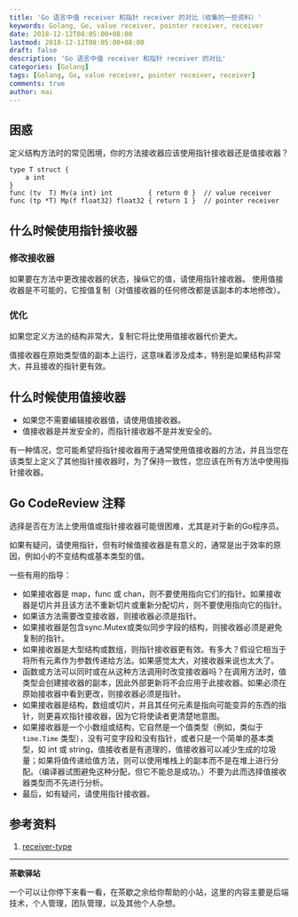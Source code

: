```yaml
---
title: 'Go 语言中值 receiver 和指针 receiver 的对比（收集的一些资料）'
keywords: Golang, Go, value receiver, pointer receiver, receiver
date: 2018-12-12T08:05:00+08:00
lastmod: 2018-12-12T08:05:00+08:00
draft: false
description: 'Go 语言中值 receiver 和指针 receiver 的对比'
categories: [Golang]
tags: [Golang, Go, value receiver, pointer receiver, receiver]
comments: true
author: mai
---
```


## 困惑

定义结构方法时的常见困境，你的方法接收器应该使用指针接收器还是值接收器？

```golang
type T struct {
    a int
}
func (tv  T) Mv(a int) int         { return 0 }  // value receiver
func (tp *T) Mp(f float32) float32 { return 1 }  // pointer receiver
```

## 什么时候使用指针接收器

### 修改接收器

如果要在方法中更改接收器的状态，操纵它的值，请使用指针接收器。
使用值接收器是不可能的，它按值复制（对值接收器的任何修改都是该副本的本地修改）。

### 优化

如果您定义方法的结构非常大，复制它将比使用值接收器代价更大。

值接收器在原始类型值的副本上运行，这意味着涉及成本，特别是如果结构非常大，并且接收的指针更有效。

## 什么时候使用值接收器

* 如果您不需要编辑接收器值，请使用值接收器。
* 值接收器是并发安全的，而指针接收器不是并发安全的。

有一种情况，您可能希望将指针接收器用于通常使用值接收器的方法，并且当您在该类型上定义了其他指针接收器时，为了保持一致性，您应该在所有方法中使用指针接收器。

## Go CodeReview 注释

选择是否在方法上使用值或指针接收器可能很困难，尤其是对于新的Go程序员。

如果有疑问，请使用指针，但有时候值接收器是有意义的，通常是出于效率的原因，例如小的不变结构或基本类型的值。

一些有用的指导：

- 如果接收器是 map，func 或 chan，则不要使用指向它们的指针。如果接收器是切片并且该方法不重新切片或重新分配切片，则不要使用指向它的指针。
- 如果该方法需要改变接收器，则接收器必须是指针。
- 如果接收器是包含sync.Mutex或类似同步字段的结构，则接收器必须是避免复制的指针。
- 如果接收器是大型结构或数组，则指针接收器更有效。有多大？假设它相当于将所有元素作为参数传递给方法。如果感觉太大，对接收器来说也太大了。
- 函数或方法可以同时或在从这种方法调用时改变接收器吗？在调用方法时，值类型会创建接收器的副本，因此外部更新将不会应用于此接收器。如果必须在原始接收器中看到更改，则接收器必须是指针。
- 如果接收器是结构，数组或切片，并且其任何元素是指向可能变异的东西的指针，则更喜欢指针接收器，因为它将使读者更清楚地意图。
- 如果接收器是一个小数组或结构，它自然是一个值类型（例如，类似于 `time.Time` 类型），没有可变字段和没有指针，或者只是一个简单的基本类型，如 int 或 string，值接收者是有道理的，值接收器可以减少生成的垃圾量；如果将值传递给值方法，则可以使用堆栈上的副本而不是在堆上进行分配。（编译器试图避免这种分配，但它不能总是成功。）不要为此而选择值接收器类型而不先进行分析。
- 最后，如有疑问，请使用指针接收器。

## 参考资料

1. [receiver-type](https://github.com/golang/go/wiki/CodeReviewComments#receiver-type)

----

**茶歇驿站**

一个可以让你停下来看一看，在茶歇之余给你帮助的小站，这里的内容主要是后端技术，个人管理，团队管理，以及其他个人杂想。


